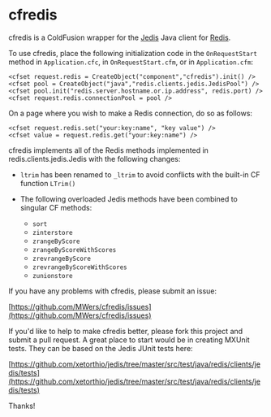 # cfredis #

cfredis is a ColdFusion wrapper for the [Jedis](https://github.com/xetorthio/jedis/) Java client for [Redis](http://redis.io/).

To use cfredis, place the following initialization code in the `OnRequestStart` method in `Application.cfc`, in `OnRequestStart.cfm`, or in `Application.cfm`:

    <cfset request.redis = CreateObject("component","cfredis").init() />
    <cfset pool = CreateObject("java","redis.clients.jedis.JedisPool") />
    <cfset pool.init("redis.server.hostname.or.ip.address", redis.port) />
    <cfset request.redis.connectionPool = pool />

On a page where you wish to make a Redis connection, do so as follows:

    <cfset request.redis.set("your:key:name", "key value") />
    <cfset value = request.redis.get("your:key:name") />

cfredis implements all of the Redis methods implemented in redis.clients.jedis.Jedis with the following changes:

* `ltrim` has been renamed to `_ltrim` to avoid conflicts with the built-in CF function `LTrim()`

* The following overloaded Jedis methods have been combined to singular CF methods:
    * `sort`
    * `zinterstore`
    * `zrangeByScore`
    * `zrangeByScoreWithScores`
    * `zrevrangeByScore`
    * `zrevrangeByScoreWithScores`
    * `zunionstore`

If you have any problems with cfredis, please submit an issue:

[https://github.com/MWers/cfredis/issues](https://github.com/MWers/cfredis/issues)

If you'd like to help to make cfredis better, please fork this project and submit a pull request. A great place to start would be in creating MXUnit tests. They can be based on the Jedis JUnit tests here:

[https://github.com/xetorthio/jedis/tree/master/src/test/java/redis/clients/jedis/tests](https://github.com/xetorthio/jedis/tree/master/src/test/java/redis/clients/jedis/tests)

Thanks!
